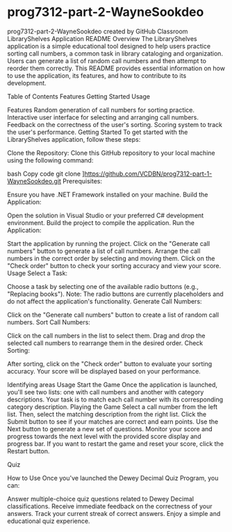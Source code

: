 # prog7312-part-2-WayneSookdeo
prog7312-part-2-WayneSookdeo created by GitHub Classroom
LibraryShelves Application README Overview The LibraryShelves application is a simple educational tool designed to help users practice sorting call numbers, a common task in library cataloging and organization. Users can generate a list of random call numbers and then attempt to reorder them correctly. This README provides essential information on how to use the application, its features, and how to contribute to its development.

Table of Contents Features Getting Started Usage

Features Random generation of call numbers for sorting practice. Interactive user interface for selecting and arranging call numbers. Feedback on the correctness of the user's sorting. Scoring system to track the user's performance. Getting Started To get started with the LibraryShelves application, follow these steps:

Clone the Repository: Clone this GitHub repository to your local machine using the following command:

bash Copy code git clone ]https://github.com/VCDBN/prog7312-part-1-WayneSookdeo.git Prerequisites:

Ensure you have .NET Framework installed on your machine. Build the Application:

Open the solution in Visual Studio or your preferred C# development environment. Build the project to compile the application. Run the Application:

Start the application by running the project. Click on the "Generate call numbers" button to generate a list of call numbers. Arrange the call numbers in the correct order by selecting and moving them. Click on the "Check order" button to check your sorting accuracy and view your score. Usage Select a Task:

Choose a task by selecting one of the available radio buttons (e.g., "Replacing books"). Note: The radio buttons are currently placeholders and do not affect the application's functionality. Generate Call Numbers:

Click on the "Generate call numbers" button to create a list of random call numbers. Sort Call Numbers:

Click on the call numbers in the list to select them. Drag and drop the selected call numbers to rearrange them in the desired order. Check Sorting:

After sorting, click on the "Check order" button to evaluate your sorting accuracy. Your score will be displayed based on your performance.

Identifying areas
Usage
Start the Game
Once the application is launched, you'll see two lists: one with call numbers and another with category descriptions.
Your task is to match each call number with its corresponding category description.
Playing the Game
Select a call number from the left list.
Then, select the matching description from the right list.
Click the Submit button to see if your matches are correct and earn points.
Use the Next button to generate a new set of questions.
Monitor your score and progress towards the next level with the provided score display and progress bar.
If you want to restart the game and reset your score, click the Restart button.


Quiz

How to Use
Once you've launched the Dewey Decimal Quiz Program, you can:

Answer multiple-choice quiz questions related to Dewey Decimal classifications.
Receive immediate feedback on the correctness of your answers.
Track your current streak of correct answers.
Enjoy a simple and educational quiz experience.
